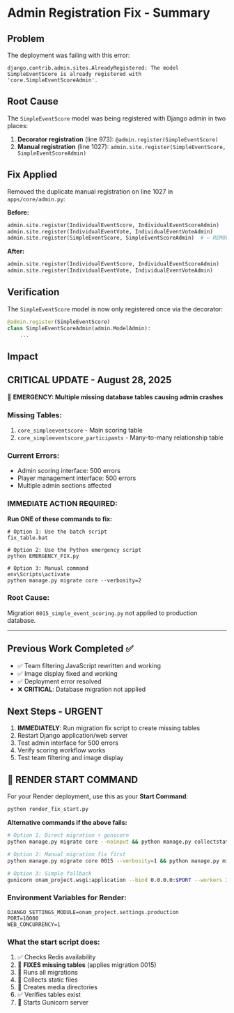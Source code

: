 # Admin Registration Fix - Summary

## Problem
The deployment was failing with this error:
```
django.contrib.admin.sites.AlreadyRegistered: The model SimpleEventScore is already registered with 'core.SimpleEventScoreAdmin'.
```

## Root Cause
The `SimpleEventScore` model was being registered with Django admin in two places:

1. **Decorator registration** (line 973): `@admin.register(SimpleEventScore)`
2. **Manual registration** (line 1027): `admin.site.register(SimpleEventScore, SimpleEventScoreAdmin)`

## Fix Applied
Removed the duplicate manual registration on line 1027 in `apps/core/admin.py`:

**Before:**
```python
admin.site.register(IndividualEventScore, IndividualEventScoreAdmin)
admin.site.register(IndividualEventVote, IndividualEventVoteAdmin)
admin.site.register(SimpleEventScore, SimpleEventScoreAdmin)  # ← REMOVED THIS LINE
```

**After:**
```python
admin.site.register(IndividualEventScore, IndividualEventScoreAdmin)
admin.site.register(IndividualEventVote, IndividualEventVoteAdmin)
```

## Verification
The `SimpleEventScore` model is now only registered once via the decorator:
```python
@admin.register(SimpleEventScore)
class SimpleEventScoreAdmin(admin.ModelAdmin):
    ...
```

## Impact
## CRITICAL UPDATE - August 28, 2025

🚨 **EMERGENCY: Multiple missing database tables causing admin crashes**

### Missing Tables:
1. `core_simpleeventscore` - Main scoring table
2. `core_simpleeventscore_participants` - Many-to-many relationship table

### Current Errors:
- Admin scoring interface: 500 errors
- Player management interface: 500 errors
- Multiple admin sections affected

### IMMEDIATE ACTION REQUIRED:
**Run ONE of these commands to fix:**

```batch
# Option 1: Use the batch script
fix_table.bat

# Option 2: Use the Python emergency script
python EMERGENCY_FIX.py

# Option 3: Manual command
env\Scripts\activate
python manage.py migrate core --verbosity=2
```

### Root Cause:
Migration `0015_simple_event_scoring.py` not applied to production database.

---

## Previous Work Completed ✅
- ✅ Team filtering JavaScript rewritten and working
- ✅ Image display fixed and working
- ✅ Deployment error resolved
- ❌ **CRITICAL**: Database migration not applied

## Next Steps - URGENT
1. **IMMEDIATELY**: Run migration fix script to create missing tables
2. Restart Django application/web server
3. Test admin interface for 500 errors
4. Verify scoring workflow works
5. Test team filtering and image display

## 🚀 RENDER START COMMAND

For your Render deployment, use this as your **Start Command**:

```bash
python render_fix_start.py
```

**Alternative commands if the above fails:**

```bash
# Option 1: Direct migration + gunicorn
python manage.py migrate core --noinput && python manage.py collectstatic --noinput && gunicorn onam_project.wsgi:application --bind 0.0.0.0:$PORT

# Option 2: Manual migration fix first
python manage.py migrate core 0015 --verbosity=1 && python manage.py migrate --noinput && gunicorn onam_project.wsgi:application --bind 0.0.0.0:$PORT

# Option 3: Simple fallback
gunicorn onam_project.wsgi:application --bind 0.0.0.0:$PORT --workers 1
```

### Environment Variables for Render:
```
DJANGO_SETTINGS_MODULE=onam_project.settings.production
PORT=10000
WEB_CONCURRENCY=1
```

### What the start script does:
1. ✅ Checks Redis availability
2. 🔧 **FIXES missing tables** (applies migration 0015)
3. 🔄 Runs all migrations
4. 📁 Collects static files
5. 📂 Creates media directories
6. ✅ Verifies tables exist
7. 🚀 Starts Gunicorn server
